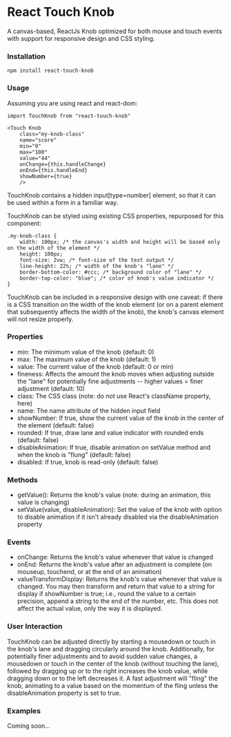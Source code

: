 # React Touch Knob
A canvas-based, ReactJs Knob optimized for both mouse and touch events with support for responsive design and CSS styling.
### Installation
```
npm install react-touch-knob
```
### Usage
Assuming you are using react and react-dom:
```
import TouchKnob from "react-touch-knob"

<Touch Knob
    class="my-knob-class"
    name="score"
    min="0"
    max="100"
    value="44"
    onChange={this.handleChange}
    onEnd={this.handleEnd}
    showNumber={true}
    />
```

TouchKnob contains a hidden input[type=number] element, so that it can be used within a form in a familiar way.

TouchKnob can be styled using existing CSS properties, repurposed for this component:

```
.my-knob-class {
    width: 100px; /* the canvas's width and height will be based only on the width of the element */
    height: 100px; 
    font-size: 2vw; /* font-size of the text output */
    line-height: 22%; /* width of the knob's "lane" */
    border-bottom-color: #ccc; /* background color of "lane" */
    border-top-color: "blue"; /* color of knob's value indicator */
}
```

TouchKnob can be included in a responsive design with one caveat: if there is a CSS transition on the width of the knob element (or on a parent element that subsequently affects the width of the knob), the knob's canvas element will not resize properly.
### Properties
* min: The minimum value of the knob (default: 0)
* max: The maximum value of the knob (default: 1)
* value: The current value of the knob (default: 0 or min)
* fineness: Affects the amount the knob moves when adjusting outside the "lane" for potentially fine adjustments -- higher values = finer adjustment (default: 10)
* class: The CSS class (note: do not use React's className property, here)
* name: The name attribute of the hidden input field
* showNumber: If true, show the current value of the knob in the center of the element (default: false)
* rounded: If true, draw lane and value indicator with rounded ends (default: false)
* disableAnimation: If true, disable animation on setValue method and when the knob is "flung" (default: false)
* disabled: If true, knob is read-only (default: false)
### Methods
* getValue(): Returns the knob's value (note: during an animation, this value is changing)
* setValue(value, disableAnimation): Set the value of the knob with option to disable animation if it isn't already disabled via the disableAnimation property
### Events
* onChange: Returns the knob's value whenever that value is changed
* onEnd: Returns the knob's value after an adjustment is complete (on mouseup, touchend, or at the end of an animation)
* valueTransformDisplay: Returns the knob's value whenever that value is changed. You may then transform and return that value to a string for display if showNumber is true; i.e., round the value to a certain precision, append a string to the end of the number, etc. This does not affect the actual value, only the way it is displayed. 
### User Interaction
TouchKnob can be adjusted directly by starting a mousedown or touch in the knob's lane and dragging circularly around the knob. Additionally, for potentially finer adjustments and to avoid sudden value changes, a mousedown or touch in the center of the knob (without touching the lane), followed by dragging up or to the right increases the knob value, while dragging down or to the left decreases it. A fast adjustment will "fling" the knob, animating to a value based on the momentum of the fling unless the disableAnimation property is set to true.
### Examples
Coming soon...
